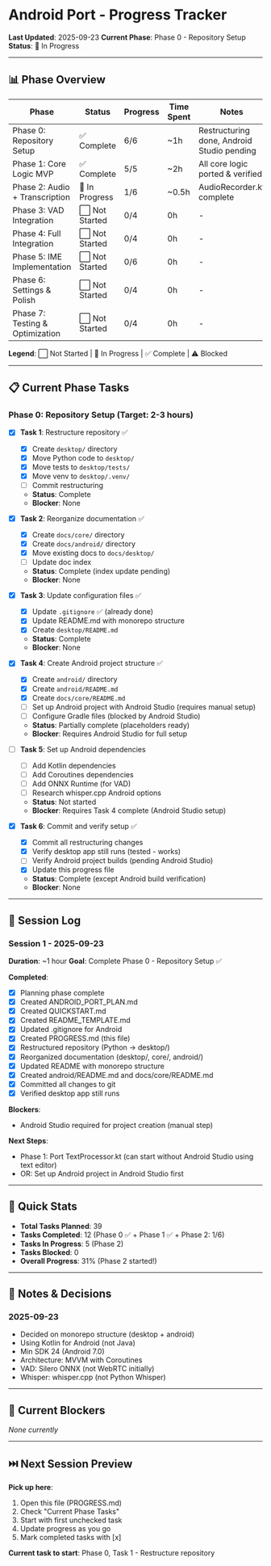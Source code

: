 # Android Port - Progress Tracker

**Last Updated**: 2025-09-23
**Current Phase**: Phase 0 - Repository Setup
**Status**: 🚧 In Progress

---

## 📊 Phase Overview

| Phase | Status | Progress | Time Spent | Notes |
|-------|--------|----------|------------|-------|
| Phase 0: Repository Setup | ✅ Complete | 6/6 | ~1h | Restructuring done, Android Studio pending |
| Phase 1: Core Logic MVP | ✅ Complete | 5/5 | ~2h | All core logic ported & verified |
| Phase 2: Audio + Transcription | 🚧 In Progress | 1/6 | ~0.5h | AudioRecorder.kt complete |
| Phase 3: VAD Integration | ⬜ Not Started | 0/4 | 0h | - |
| Phase 4: Full Integration | ⬜ Not Started | 0/4 | 0h | - |
| Phase 5: IME Implementation | ⬜ Not Started | 0/6 | 0h | - |
| Phase 6: Settings & Polish | ⬜ Not Started | 0/4 | 0h | - |
| Phase 7: Testing & Optimization | ⬜ Not Started | 0/4 | 0h | - |

**Legend**: ⬜ Not Started | 🚧 In Progress | ✅ Complete | ⚠️ Blocked

---

## 📋 Current Phase Tasks

### Phase 0: Repository Setup (Target: 2-3 hours)

- [x] **Task 1**: Restructure repository ✅
  - [x] Create `desktop/` directory
  - [x] Move Python code to `desktop/`
  - [x] Move tests to `desktop/tests/`
  - [x] Move venv to `desktop/.venv/`
  - [ ] Commit restructuring
  - **Status**: Complete
  - **Blocker**: None

- [x] **Task 2**: Reorganize documentation ✅
  - [x] Create `docs/core/` directory
  - [x] Create `docs/android/` directory
  - [x] Move existing docs to `docs/desktop/`
  - [ ] Update doc index
  - **Status**: Complete (index update pending)
  - **Blocker**: None

- [x] **Task 3**: Update configuration files ✅
  - [x] Update `.gitignore` ✅ (already done)
  - [x] Update README.md with monorepo structure
  - [x] Create `desktop/README.md`
  - **Status**: Complete
  - **Blocker**: None

- [x] **Task 4**: Create Android project structure ✅
  - [x] Create `android/` directory
  - [x] Create `android/README.md`
  - [x] Create `docs/core/README.md`
  - [ ] Set up Android project with Android Studio (requires manual setup)
  - [ ] Configure Gradle files (blocked by Android Studio)
  - **Status**: Partially complete (placeholders ready)
  - **Blocker**: Requires Android Studio for full setup

- [ ] **Task 5**: Set up Android dependencies
  - [ ] Add Kotlin dependencies
  - [ ] Add Coroutines dependencies
  - [ ] Add ONNX Runtime (for VAD)
  - [ ] Research whisper.cpp Android options
  - **Status**: Not started
  - **Blocker**: Requires Task 4 complete (Android Studio setup)

- [x] **Task 6**: Commit and verify setup ✅
  - [x] Commit all restructuring changes
  - [x] Verify desktop app still runs (tested - works)
  - [ ] Verify Android project builds (pending Android Studio)
  - [x] Update this progress file
  - **Status**: Complete (except Android build verification)
  - **Blocker**: None

---

## 📝 Session Log

### Session 1 - 2025-09-23
**Duration**: ~1 hour
**Goal**: Complete Phase 0 - Repository Setup ✅

**Completed**:
- [x] Planning phase complete
- [x] Created ANDROID_PORT_PLAN.md
- [x] Created QUICKSTART.md
- [x] Created README_TEMPLATE.md
- [x] Updated .gitignore for Android
- [x] Created PROGRESS.md (this file)
- [x] Restructured repository (Python → desktop/)
- [x] Reorganized documentation (desktop/, core/, android/)
- [x] Updated README with monorepo structure
- [x] Created android/README.md and docs/core/README.md
- [x] Committed all changes to git
- [x] Verified desktop app still runs

**Blockers**:
- Android Studio required for project creation (manual step)

**Next Steps**:
- Phase 1: Port TextProcessor.kt (can start without Android Studio using text editor)
- OR: Set up Android project in Android Studio first

---

## 🎯 Quick Stats

- **Total Tasks Planned**: 39
- **Tasks Completed**: 12 (Phase 0 ✅ + Phase 1 ✅ + Phase 2: 1/6)
- **Tasks In Progress**: 5 (Phase 2)
- **Tasks Blocked**: 0
- **Overall Progress**: 31% (Phase 2 started!)

---

## 📌 Notes & Decisions

### 2025-09-23
- Decided on monorepo structure (desktop + android)
- Using Kotlin for Android (not Java)
- Min SDK 24 (Android 7.0)
- Architecture: MVVM with Coroutines
- VAD: Silero ONNX (not WebRTC initially)
- Whisper: whisper.cpp (not Python Whisper)

---

## 🚧 Current Blockers

*None currently*

---

## ⏭️ Next Session Preview

**Pick up here**:
1. Open this file (PROGRESS.md)
2. Check "Current Phase Tasks"
3. Start with first unchecked task
4. Update progress as you go
5. Mark completed tasks with [x]

**Current task to start**: Phase 0, Task 1 - Restructure repository